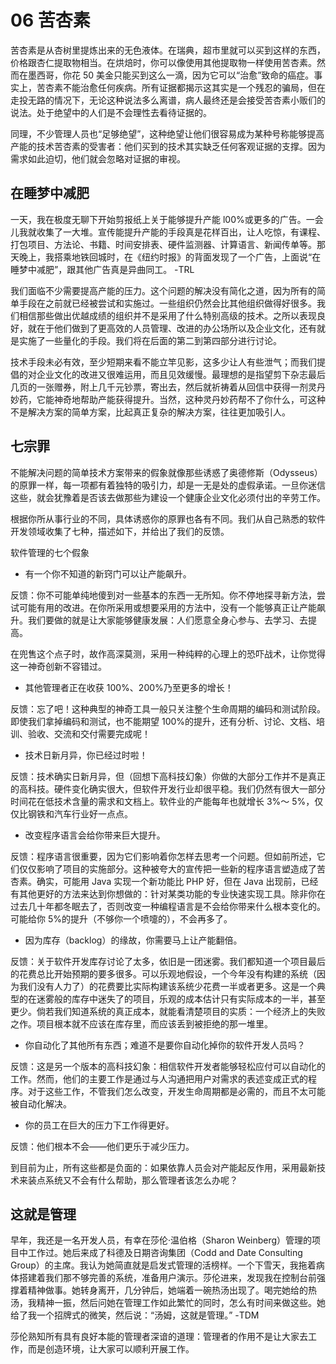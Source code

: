 # 06 苦杏素

苦杏素是从杏树里提炼出来的无色液体。在瑞典，超市里就可以买到这样的东西，价格跟杏仁提取物相当。在烘焙时，你可以像使用其他提取物一样使用苦杏素。然而在墨西哥，你花 50 美金只能买到这么一滴，因为它可以“治愈”致命的癌症。事实上，苦杏素不能治愈任何疾病。所有证据都揭示这其实是一个残忍的骗局，但在走投无路的情况下，无论这种说法多么离谱，病人最终还是会接受苦杏素小贩们的说法。处于绝望中的人们是不会理性去看待证据的。

同理，不少管理人员也“足够绝望”，这种绝望让他们很容易成为某种号称能够提高产能的技术苦杏素的受害者：他们买到的技术其实缺乏任何客观证据的支撑。因为需求如此迫切，他们就会忽略对证据的审视。

## 在睡梦中减肥

一天，我在极度无聊下开始剪报纸上关于能够提升产能 l00%或更多的广告。一会儿我就收集了一大堆。宣传能提升产能的手段真是花样百出，让人吃惊，有课程、打包项目、方法论、书籍、时间安排表、硬件监测器、计算语言、新闻传单等。那天晚上，我搭乘地铁回城时，在《纽约时报》的背面发现了一个广告，上面说“在睡梦中减肥”，跟其他广告真是异曲同工。
-TRL

我们面临不少需要提高产能的压力。这个问题的解决没有简化之道，因为所有的简单手段在之前就已经被尝试和实施过。一些组织仍然会比其他组织做得好很多。我们相信那些做出优越成绩的组织并不是采用了什么特别高级的技术。之所以表现良好，就在于他们做到了更高效的人员管理、改进的办公场所以及企业文化，还有就是实施了一些量化的手段。我们将在后面的第二到第四部分进行讨论。

技术手段未必有效，至少短期来看不能立竿见影，这多少让人有些泄气；而我们提倡的对企业文化的改进又很难运用，而且见效缓慢。最理想的是指望剪下杂志最后几页的一张赠券，附上几千元钞票，寄出去，然后就祈祷着从回信中获得一剂灵丹妙药，它能神奇地帮助产能获得提升。当然，这种灵丹妙药帮不了你什么，可这种不是解决方案的简单方案，比起真正复杂的解决方案，往往更加吸引人。

## 七宗罪

不能解决问题的简单技术方案带来的假象就像那些诱惑了奥德修斯（Odysseus）的原罪一样，每一项都有着独特的吸引力，却是一无是处的虚假承诺。一旦你迷信这些，就会犹豫着是否该去做那些为建设一个健康企业文化必须付出的辛劳工作。

根据你所从事行业的不同，具体诱惑你的原罪也各有不同。我们从自己熟悉的软件开发领域收集了七种，描述如下，并给出了我们的反馈。

软件管理的七个假象

- 有一个你不知道的新窍门可以让产能飙升。

反馈：你不可能单纯地傻到对一些基本的东西一无所知。你不停地探寻新方法，尝试可能有用的改进。在你所采用或想要采用的方法中，没有一个能够真正让产能飙升。我们要做的就是让大家能够健康发展：人们愿意全身心参与、去学习、去提高。

在兜售这个点子时，故作高深莫测，采用一种纯粹的心理上的恐吓战术，让你觉得这一神奇创新不容错过。

- 其他管理者正在收获 100%、200%乃至更多的增长！

反馈：忘了吧！这种典型的神奇工具一般只关注整个生命周期的编码和测试阶段。即使我们拿掉编码和测试，也不能期望 100%的提升，还有分析、讨论、文档、培训、验收、交流和交付需要完成呢！

- 技术日新月异，你已经过时啦！

反馈：技术确实日新月异，但（回想下高科技幻象）你做的大部分工作并不是真正的高科技。硬件变化确实很大，但软件开发行业却很平稳。我们仍然有很大一部分时间花在低技术含量的需求和文档上。软件业的产能每年也就增长 3%～ 5%，仅仅比钢铁和汽车行业好一点点。

- 改变程序语言会给你带来巨大提升。

反馈：程序语言很重要，因为它们影响着你怎样去思考一个问题。但如前所述，它们仅仅影响了项目的实施部分。这种被夸大的宣传把一些新的程序语言塑造成了苦杏素。确实，可能用 Java 实现一个新功能比 PHP 好，但在 Java 出现前，已经有其他更好的方法来达到你想做的：针对某类功能的专业快速实现工具。除非你在过去几十年都冬眠去了，否则改变一种编程语言是不会给你带来什么根本变化的。可能给你 5%的提升（不够你一个喷嚏的），不会再多了。

- 因为库存（backlog）的缘故，你需要马上让产能翻倍。

反馈：关于软件开发库存讨论了太多，依旧是一团迷雾。我们都知道一个项目最后的花费总比开始预期的要多很多。可以乐观地假设，一个今年没有构建的系统（因为我们没有人力了）的花费要比实际构建该系统少花费一半或者更多。这是一个典型的在迷雾般的库存中迷失了的项目，乐观的成本估计只有实际成本的一半，甚至更少。倘若我们知道系统的真正成本，就能看清楚项目的实质：一个经济上的失败之作。项目根本就不应该在库存里，而应该丢到被拒绝的那一堆里。

- 你自动化了其他所有东西；难道不是要你自动化掉你的软件开发人员吗？

反馈：这是另一个版本的高科技幻象：相信软件开发者能够轻松应付可以自动化的工作。然而，他们的主要工作是通过与人沟通把用户对需求的表述变成正式的程序。对于这些工作，不管我们怎么改变，开发生命周期都是必需的，而且不太可能被自动化解决。

- 你的员工在巨大的压力下工作得更好。

反馈：他们根本不会——他们更乐于减少压力。

到目前为止，所有这些都是负面的：如果依靠人员会对产能起反作用，采用最新技术来装点系统又不会有什么帮助，那么管理者该怎么办呢？

## 这就是管理

早年，我还是一名开发人员，有幸在莎伦·温伯格（Sharon Weinberg）管理的项目中工作过。她后来成了科德及日期咨询集团（Codd and Date Consulting Group）的主席。我认为她简直就是启发式管理的活榜样。一个下雪天，我拖着病体搭建着我们那不够完善的系统，准备用户演示。莎伦进来，发现我在控制台前强撑着精神做事。她转身离开，几分钟后，她端着一碗热汤出现了。喝完她给的热汤，我精神一振，然后问她在管理工作如此繁忙的同时，怎么有时间来做这些。她给了我一个招牌式的微笑，然后说：“汤姆，这就是管理。”
-TDM

莎伦熟知所有具有良好本能的管理者深谙的道理：管理者的作用不是让大家去工作，而是创造环境，让大家可以顺利开展工作。
